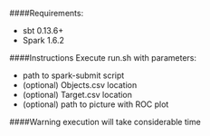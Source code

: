 ####Requirements:  
- sbt 0.13.6+  
- Spark 1.6.2

####Instructions
Execute run.sh with parameters:  
- path to spark-submit script  
- (optional) Objects.csv location  
- (optional) Target.csv location
- (optional) path to picture with ROC plot

####Warning
execution will take considerable time